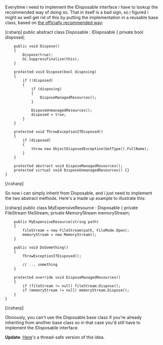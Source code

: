 Everytime i need to implement the IDisposable interface i have to lookup the recommended way of doing so. That in itself is a bad sign, so i figured i might as well get rid of this by putting the implementation in a reusable base class, based on <a href="http://msdn.microsoft.com/en-us/library/fs2xkftw.aspx">the officially recommended way</a>:

<div>
[csharp]
    public abstract class Disposable : IDisposable
    {
        private bool disposed;
 
        public void Dispose()
        {
            Dispose(true);
            GC.SuppressFinalize(this);
        }
 
        protected void Dispose(bool disposing)
        {
            if (!disposed)
            {
                if (disposing)
                {
                    DisposeManagedResources();
                }
 
                DisposeUnmanagedResources();
                disposed = true;
            }
        }
 
        protected void ThrowExceptionIfDisposed()
        {
            if (disposed)
            {
                throw new ObjectDisposedException(GetType().FullName);
            }
        }
 
        protected abstract void DisposeManagedResources();
        protected virtual void DisposeUnmanagedResources() {}
    }
[/csharp]
</div>

So now i can simply inherit from Disposable, and i just need to implement the two abstract methods.  Here's a made up example to illustrate this:

<div>
[csharp]
    public class MyExpensiveResource : Disposable
    {
        private FileStream fileStream;
        private MemoryStream memoryStream;
 
        public MyExpensiveResource(string path)
        {
            fileStream = new FileStream(path, FileMode.Open);
            memoryStream = new MemoryStream();
        }
 
        public void DoSomething()
        {
            ThrowExceptionIfDisposed();
 
            // ... something
        }
 
        protected override void DisposeManagedResources()
        {
            if (fileStream != null) fileStream.Dispose();
            if (memoryStream != null) memoryStream.Dispose();
        }
    }
[/csharp]
</div>

Obviously, you can't use the Disposable base class if you're already inheriting from another base class so in that case you'd still have to implement the IDisposable interface.

<strong>Update</strong>: <a href="http://blog.quantumbitdesigns.com/2008/07/22/a-thread-safe-idisposable-base-class/">Here</a>'s a thread-safe version of this idea.
